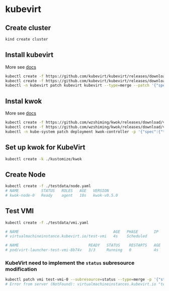 # kubevirt

## Create cluster

``` bash
kind create cluster
```

## Install kubevirt

More see [docs](https://kubevirt.io/quickstart_kind/)

``` bash
kubectl create -f https://github.com/kubevirt/kubevirt/releases/download/v1.1.1/kubevirt-operator.yaml
kubectl create -f https://github.com/kubevirt/kubevirt/releases/download/v1.1.1/kubevirt-cr.yaml
kubectl -n kubevirt patch kubevirt kubevirt --type=merge --patch '{"spec":{"configuration":{"developerConfiguration":{"useEmulation":true}}}}'
```

## Instal kwok

More see [docs](https://kwok.sigs.k8s.io/docs/user/kwok-in-cluster/)

``` bash
kubectl create -f https://github.com/wzshiming/kwok/releases/download/v0.5.0-rc.1/kwok.yaml
kubectl create -f https://github.com/wzshiming/kwok/releases/download/v0.5.0-rc.1/stage-fast.yaml
kubectl -n kube-system patch deployment kwok-controller -p '{"spec":{"template":{"spec":{"hostNetwork":true}}}}'
```

## Set up kwok for KubeVirt

``` bash
kubectl create -k ./kustomize/kwok
```

## Create Node

``` bash
kubectl create -f ./testdata/node.yaml
# NAME          STATUS   ROLES   AGE   VERSION
# kwok-node-0   Ready    agent   10s   kwok-v0.5.0
```

## Test VMI

``` bash
kubectl create -f ./testdata/vmi.yaml

# NAME                                          AGE   PHASE       IP    NODENAME      READY
# virtualmachineinstance.kubevirt.io/test-vmi   4s    Scheduled         kwok-node-0   False

# NAME                               READY   STATUS    RESTARTS   AGE
# pod/virt-launcher-test-vmi-8b74v   3/3     Running   0          4s
```

### KubeVirt need to implement the `status` subresource modification

``` bash
kubectl patch vmi test-vmi-0 --subresource=status --type=merge -p '{"status":{"phase":"Running"}}'
# Error from server (NotFound): virtualmachineinstances.kubevirt.io "test-vmi-0" not found
```
